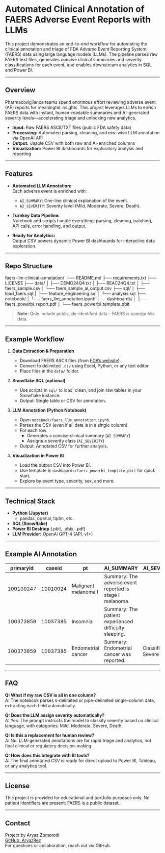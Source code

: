 # Automated Clinical Annotation of FAERS Adverse Event Reports with LLMs

This project demonstrates an end-to-end workflow for automating the clinical annotation and triage of FDA Adverse Event Reporting System (FAERS) data using large language models (LLMs). The pipeline parses raw FAERS text files, generates concise clinical summaries and severity classifications for each event, and enables downstream analytics in SQL and Power BI.

---

## Overview

Pharmacovigilance teams spend enormous effort reviewing adverse event (AE) reports for meaningful insights. This project leverages LLMs to enrich FAERS data with instant, human-readable summaries and AI-generated severity levels—accelerating triage and unlocking new analytics.

- **Input:** Raw FAERS ASCII/TXT files (public FDA safety data)
- **Processing:** Automated parsing, cleaning, and row-wise LLM annotation via OpenAI API
- **Output:** Usable CSV with both raw and AI-enriched columns
- **Visualization:** Power BI dashboards for exploratory analysis and reporting

---

## Features

- **Automated LLM Annotation:**  
  Each adverse event is enriched with:
  - `AI_SUMMARY`: One-line clinical explanation of the event.
  - `AI_SEVERITY`: Severity level (Mild, Moderate, Severe, Death).

- **Turnkey Data Pipeline:**  
  Notebook and scripts handle everything: parsing, cleaning, batching, API calls, error handling, and output.

- **Ready for Analytics:**  
  Output CSV powers dynamic Power BI dashboards for interactive data exploration.

---

## Repo Structure
faers-llm-clinical-annotation/
├── README.md
├── requirements.txt
├── LICENSE
├── data/
│   ├── DEMO24Q4.txt
│   ├── REAC24Q4.txt
│   ├── faers_sample.csv
│   └── faers_sample_ai_output.csv
├── sql/
│   ├── load_faers.sql
│   ├── feature_engineering.sql
│   └── analysis.sql
├── notebook/
│   └── faers_llm_annotation.ipynb
├── dashboards/
│   ├── faers_powerbi_report.pdf
│   └── faers_powerbi_template.pbit


> **Note:** Only include public, de-identified data—FAERS is open/public data.

---

## Example Workflow

1. **Data Extraction & Preparation**  
   - Download FAERS ASCII files (from [FDA’s website](https://fis.fda.gov/extensions/FPD-QDE-FAERS/FPD-QDE-FAERS.html)).
   - Convert to delimited `.csv` using Excel, Python, or any text editor.
   - Place files in the `data/` folder.

2. **Snowflake SQL (optional)**  
   - Use scripts in `sql/` to load, clean, and join raw tables in your Snowflake instance.
   - Output: Single table or CSV for annotation.

3. **LLM Annotation (Python Notebook)**  
   - Open `notebook/faers_llm_annotation.ipynb`.
   - Parses the CSV (even if all data is in a single column).
   - For each row:  
     - Generates a concise clinical summary (`AI_SUMMARY`)
     - Assigns a severity class (`AI_SEVERITY`)
   - Output: Annotated CSV for further analysis.

4. **Visualization in Power BI**  
   - Load the output CSV into Power BI.
   - Use template in `dashboards/faers_powerbi_template.pbit` for quick start.
   - Explore by event type, severity, sex, and more.

---

## Technical Stack

- **Python (Jupyter)**
  - pandas, openai, tqdm, etc.
- **SQL (Snowflake)**
- **Power BI Desktop** (.pbit, .pbix, .pdf)
- **LLM Provider:** OpenAI GPT-4 (API, v1+)

---

## Example AI Annotation

| primaryid | caseid | pt                      | AI_SUMMARY                                               | AI_SEVERITY         |
|-----------|--------|------------------------|----------------------------------------------------------|---------------------|
| 100100247 |10010024| Malignant melanoma I    | Summary: The adverse event reported is stage I melanoma. |                     |
| 100373859 |10037385| Insomnia                | Summary: The patient experienced difficulty sleeping.     |                     |
| 100373859 |10037385| Endometrial cancer      | Summary: Endometrial cancer was reported.                 | Classification: Severe |

---

## FAQ

**Q: What if my raw CSV is all in one column?**  
A: The notebook parses `$`-delimited or pipe-delimited single-column data, extracting each field automatically.

**Q: Does the LLM assign severity automatically?**  
A: Yes. The prompt instructs the model to classify severity based on clinical language, with categories: Mild, Moderate, Severe, Death.

**Q: Is this a replacement for human review?**  
A: No. LLM-generated annotations are for rapid triage and analytics, not final clinical or regulatory decision-making.

**Q: How does this integrate with BI tools?**  
A: The final annotated CSV is ready for direct upload to Power BI, Tableau, or any analytics tool.

---

## License

This project is provided for educational and portfolio purposes only. No patient identifiers are present; FAERS is a public dataset.

---

## Contact

Project by Aryaz Zomorodi  
[GitHub: AryazRez](https://github.com/AryazRez)  
For questions or collaboration, reach out via GitHub.

